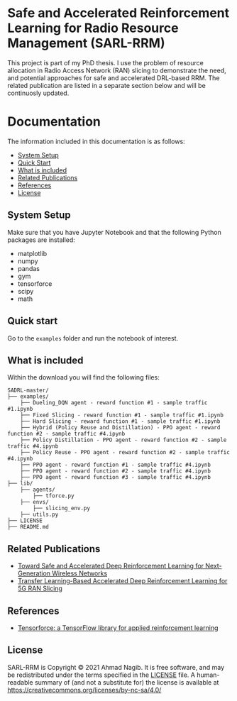 # Safe and Accelerated Reinforcement Learning for Radio Resource Management (SARL-RRM)

This project is part of my PhD thesis. I use the problem of resource allocation in Radio Access Network (RAN) slicing to demonstrate the need, and potential approaches for safe and accelerated DRL-based RRM. The related publication are listed in a separate section below and will be continuosly updated. 


# Documentation

The information included in this documentation is as follows:

- [System Setup](#system-setup)
- [Quick Start](#quick-start)
- [What is included](#what-is-included)
- [Related Publications](#related-publications)
- [References](#references)
- [License](#license)


## System Setup

Make sure that you have Jupyter Notebook and that the following Python packages are installed:
- matplotlib
- numpy
- pandas
- gym
- tensorforce
- scipy
- math

## Quick start

Go to the ```examples``` folder and run the notebook of interest.


## What is included

Within the download you will find the following files:

```
SADRL-master/
├── examples/
    ├── Dueling_DQN agent - reward function #1 - sample traffic #1.ipynb
    ├── Fixed Slicing - reward function #1 - sample traffic #1.ipynb
    ├── Hard Slicing - reward function #1 - sample traffic #1.ipynb
    ├── Hybrid (Policy Reuse and Distillation) - PPO agent - reward function #2 - sample traffic #4.ipynb
    ├── Policy Distillation - PPO agent - reward function #2 - sample traffic #4.ipynb
    ├── Policy Reuse - PPO agent - reward function #2 - sample traffic #4.ipynb
    ├── PPO agent - reward function #1 - sample traffic #4.ipynb
    ├── PPO agent - reward function #2 - sample traffic #4.ipynb
    ├── PPO agent - reward function #3 - sample traffic #4.ipynb
├── lib/
    ├── agents/
        ├── tforce.py
    ├── envs/
        ├── slicing_env.py
    ├── utils.py
├── LICENSE
├── README.md
```


## Related Publications

+ [Toward Safe and Accelerated Deep Reinforcement Learning for Next-Generation Wireless Networks](https://ieeexplore.ieee.org/abstract/document/9903386)
+ [Transfer Learning-Based Accelerated Deep Reinforcement Learning for 5G RAN Slicing](https://ieeexplore.ieee.org/abstract/document/9524965)


## References

+ [Tensorforce: a TensorFlow library for applied reinforcement learning](https://github.com/tensorforce/tensorforce)


## License

SARL-RRM is Copyright © 2021 Ahmad Nagib. It is free software, and may be redistributed under the terms specified in the [LICENSE](/LICENSE) file.
A human-readable summary of (and not a substitute for) the license is available at https://creativecommons.org/licenses/by-nc-sa/4.0/
